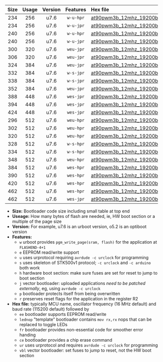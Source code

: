 |Size|Usage|Version|Features|Hex file|
|:-:|:-:|:-:|:-:|:--|
|234|256|u7.6|`w-u-hpr`|[at90pwm3b_12mhz_19200bps_ur.hex](https://raw.githubusercontent.com/stefanrueger/urboot/main//at90pwm3b_12mhz_19200bps_ur.hex)|
|234|256|u7.6|`w-u-jpr`|[at90pwm3b_12mhz_19200bps_ur_vbl.hex](https://raw.githubusercontent.com/stefanrueger/urboot/main//at90pwm3b_12mhz_19200bps_ur_vbl.hex)|
|240|256|u7.6|`w-u-hpr`|[at90pwm3b_12mhz_19200bps_lednop_ur.hex](https://raw.githubusercontent.com/stefanrueger/urboot/main//at90pwm3b_12mhz_19200bps_lednop_ur.hex)|
|240|256|u7.6|`w-u-jpr`|[at90pwm3b_12mhz_19200bps_lednop_ur_vbl.hex](https://raw.githubusercontent.com/stefanrueger/urboot/main//at90pwm3b_12mhz_19200bps_lednop_ur_vbl.hex)|
|300|320|u7.6|`weu-jpr`|[at90pwm3b_12mhz_19200bps_ee_ur_vbl.hex](https://raw.githubusercontent.com/stefanrueger/urboot/main//at90pwm3b_12mhz_19200bps_ee_ur_vbl.hex)|
|306|320|u7.6|`weu-jpr`|[at90pwm3b_12mhz_19200bps_ee_lednop_ur_vbl.hex](https://raw.githubusercontent.com/stefanrueger/urboot/main//at90pwm3b_12mhz_19200bps_ee_lednop_ur_vbl.hex)|
|324|384|u7.6|`weu-jpr`|[at90pwm3b_12mhz_19200bps_ee_lednop_fr_ur_vbl.hex](https://raw.githubusercontent.com/stefanrueger/urboot/main//at90pwm3b_12mhz_19200bps_ee_lednop_fr_ur_vbl.hex)|
|332|384|u7.6|`w-s-jpr`|[at90pwm3b_12mhz_19200bps_vbl.hex](https://raw.githubusercontent.com/stefanrueger/urboot/main//at90pwm3b_12mhz_19200bps_vbl.hex)|
|338|384|u7.6|`w-s-jpr`|[at90pwm3b_12mhz_19200bps_lednop_vbl.hex](https://raw.githubusercontent.com/stefanrueger/urboot/main//at90pwm3b_12mhz_19200bps_lednop_vbl.hex)|
|352|384|u7.6|`weu-jpr`|[at90pwm3b_12mhz_19200bps_ee_lednop_fr_ce_ur_vbl.hex](https://raw.githubusercontent.com/stefanrueger/urboot/main//at90pwm3b_12mhz_19200bps_ee_lednop_fr_ce_ur_vbl.hex)|
|388|448|u7.6|`wes-jpr`|[at90pwm3b_12mhz_19200bps_ee_vbl.hex](https://raw.githubusercontent.com/stefanrueger/urboot/main//at90pwm3b_12mhz_19200bps_ee_vbl.hex)|
|394|448|u7.6|`wes-jpr`|[at90pwm3b_12mhz_19200bps_ee_lednop_vbl.hex](https://raw.githubusercontent.com/stefanrueger/urboot/main//at90pwm3b_12mhz_19200bps_ee_lednop_vbl.hex)|
|424|448|u7.6|`wes-jpr`|[at90pwm3b_12mhz_19200bps_ee_lednop_fr_vbl.hex](https://raw.githubusercontent.com/stefanrueger/urboot/main//at90pwm3b_12mhz_19200bps_ee_lednop_fr_vbl.hex)|
|296|512|u7.6|`weu-hpr`|[at90pwm3b_12mhz_19200bps_ee_ur.hex](https://raw.githubusercontent.com/stefanrueger/urboot/main//at90pwm3b_12mhz_19200bps_ee_ur.hex)|
|302|512|u7.6|`weu-hpr`|[at90pwm3b_12mhz_19200bps_ee_lednop_ur.hex](https://raw.githubusercontent.com/stefanrueger/urboot/main//at90pwm3b_12mhz_19200bps_ee_lednop_ur.hex)|
|320|512|u7.6|`weu-hpr`|[at90pwm3b_12mhz_19200bps_ee_lednop_fr_ur.hex](https://raw.githubusercontent.com/stefanrueger/urboot/main//at90pwm3b_12mhz_19200bps_ee_lednop_fr_ur.hex)|
|328|512|u7.6|`w-s-hpr`|[at90pwm3b_12mhz_19200bps.hex](https://raw.githubusercontent.com/stefanrueger/urboot/main//at90pwm3b_12mhz_19200bps.hex)|
|334|512|u7.6|`w-s-hpr`|[at90pwm3b_12mhz_19200bps_lednop.hex](https://raw.githubusercontent.com/stefanrueger/urboot/main//at90pwm3b_12mhz_19200bps_lednop.hex)|
|348|512|u7.6|`weu-hpr`|[at90pwm3b_12mhz_19200bps_ee_lednop_fr_ce_ur.hex](https://raw.githubusercontent.com/stefanrueger/urboot/main//at90pwm3b_12mhz_19200bps_ee_lednop_fr_ce_ur.hex)|
|384|512|u7.6|`wes-hpr`|[at90pwm3b_12mhz_19200bps_ee.hex](https://raw.githubusercontent.com/stefanrueger/urboot/main//at90pwm3b_12mhz_19200bps_ee.hex)|
|390|512|u7.6|`wes-hpr`|[at90pwm3b_12mhz_19200bps_ee_lednop.hex](https://raw.githubusercontent.com/stefanrueger/urboot/main//at90pwm3b_12mhz_19200bps_ee_lednop.hex)|
|420|512|u7.6|`wes-hpr`|[at90pwm3b_12mhz_19200bps_ee_lednop_fr.hex](https://raw.githubusercontent.com/stefanrueger/urboot/main//at90pwm3b_12mhz_19200bps_ee_lednop_fr.hex)|
|462|512|u7.6|`wes-hpr`|[at90pwm3b_12mhz_19200bps_ee_lednop_fr_ce.hex](https://raw.githubusercontent.com/stefanrueger/urboot/main//at90pwm3b_12mhz_19200bps_ee_lednop_fr_ce.hex)|
|462|512|u7.6|`wes-jpr`|[at90pwm3b_12mhz_19200bps_ee_lednop_fr_ce_vbl.hex](https://raw.githubusercontent.com/stefanrueger/urboot/main//at90pwm3b_12mhz_19200bps_ee_lednop_fr_ce_vbl.hex)|

- **Size:** Bootloader code size including small table at top end
- **Useage:** How many bytes of flash are needed, ie, HW boot section or a multiple of the page size
- **Version:** For example, u7.6 is an urboot version, o5.2 is an optiboot version
- **Features:**
  + `w` urboot provides `pgm_write_page(sram, flash)` for the application at `FLASHEND-4+1`
  + `e` EEPROM read/write support
  + `u` uses urprotocol requiring `avrdude -c urclock` for programming
  + `s` uses skeleton of STK500v1 protocol; `-c urclock` and `-c arduino` both work
  + `h` hardware boot section: make sure fuses are set for reset to jump to boot section
  + `j` vector bootloader: uploaded applications *need to be patched externally*, eg, using `avrdude -c urclock`
  + `p` bootloader protects itself from being overwritten
  + `r` preserves reset flags for the application in the register R2
- **Hex file:** typically MCU name, oscillator frequency (16 MHz default) and baud rate (115200 default) followed by
  + `ee` bootloader supports EEPROM read/write
  + `lednop` "template" bootloader contains `mov rx,rx` nops that can be replaced to toggle LEDs
  + `fr` bootloader provides non-essential code for smoother error handing
  + `ce` bootloader provides a chip erase command
  + `ur` uses urprotocol and requires `avrdude -c urclock` for programming
  + `vbl` vector bootloader: set fuses to jump to reset, not the HW boot section
